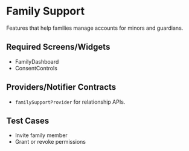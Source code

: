 # Family Support

Features that help families manage accounts for minors and guardians.

## Required Screens/Widgets
- FamilyDashboard
- ConsentControls

## Providers/Notifier Contracts
- `familySupportProvider` for relationship APIs.

## Test Cases
- Invite family member
- Grant or revoke permissions
